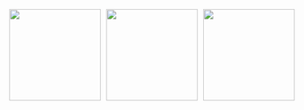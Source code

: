 <div style="display: flex; align-items: center; gap: 10px;">
    <img height="165" src="https://github-readme-stats.vercel.app/api?username=karolzmijewski&theme=vue-dark&show_icons=true&hide_border=true&count_private=true" />
    <img height="165" src="https://github-readme-stats.vercel.app/api/top-langs/?username=karolzmijewski&theme=vue-dark&show_icons=true&hide_border=true&layout=compact" />
    <img height="165" src="https://github-readme-streak-stats.herokuapp.com/?user=karolzmijewski&theme=vue-dark&hide_border=true)" />
</div>
